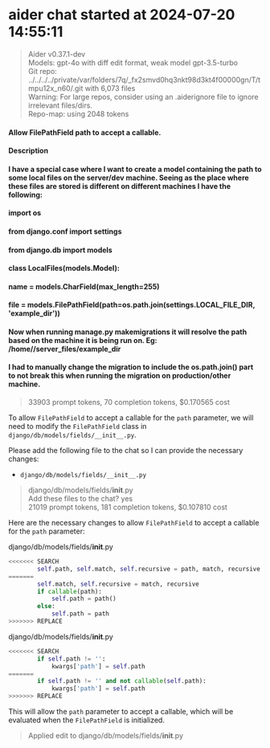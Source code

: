 
# aider chat started at 2024-07-20 14:55:11

> Aider v0.37.1-dev  
> Models: gpt-4o with diff edit format, weak model gpt-3.5-turbo  
> Git repo: ../../../../private/var/folders/7q/_fx2smvd0hq3nkt98d3kt4f00000gn/T/tmpu12x_n60/.git with 6,073 files  
> Warning: For large repos, consider using an .aiderignore file to ignore irrelevant files/dirs.  
> Repo-map: using 2048 tokens  

#### Allow FilePathField path to accept a callable.  
#### Description  
#### 	  
#### I have a special case where I want to create a model containing the path to some local files on the server/dev machine. Seeing as the place where these files are stored is different on different machines I have the following:  
#### import os  
#### from django.conf import settings  
#### from django.db import models  
#### class LocalFiles(models.Model):  
#### 	name = models.CharField(max_length=255)  
#### 	file = models.FilePathField(path=os.path.join(settings.LOCAL_FILE_DIR, 'example_dir'))  
#### Now when running manage.py makemigrations it will resolve the path based on the machine it is being run on. Eg: /home/<username>/server_files/example_dir  
#### I had to manually change the migration to include the os.path.join() part to not break this when running the migration on production/other machine.  
> 33903 prompt tokens, 70 completion tokens, $0.170565 cost  

To allow `FilePathField` to accept a callable for the `path` parameter, we will need to modify the `FilePathField` class in `django/db/models/fields/__init__.py`.

Please add the following file to the chat so I can provide the necessary changes:
- `django/db/models/fields/__init__.py`

> django/db/models/fields/__init__.py  
> Add these files to the chat? yes  
> 21019 prompt tokens, 181 completion tokens, $0.107810 cost  

Here are the necessary changes to allow `FilePathField` to accept a callable for the `path` parameter:

django/db/models/fields/__init__.py
```python
<<<<<<< SEARCH
        self.path, self.match, self.recursive = path, match, recursive
=======
        self.match, self.recursive = match, recursive
        if callable(path):
            self.path = path()
        else:
            self.path = path
>>>>>>> REPLACE
```

django/db/models/fields/__init__.py
```python
<<<<<<< SEARCH
        if self.path != '':
            kwargs['path'] = self.path
=======
        if self.path != '' and not callable(self.path):
            kwargs['path'] = self.path
>>>>>>> REPLACE
```

This will allow the `path` parameter to accept a callable, which will be evaluated when the `FilePathField` is initialized.

> Applied edit to django/db/models/fields/__init__.py  
